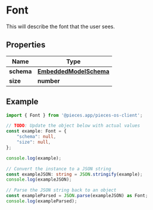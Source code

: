 
# Font

This will describe the font that the user sees.

## Properties

Name | Type
------------ | -------------
**schema** | [**EmbeddedModelSchema**](EmbeddedModelSchema)
**size** | **number**

## Example

```typescript
import { Font } from '@pieces.app/pieces-os-client';

// TODO: Update the object below with actual values
const example: Font = {
    "schema": null,
    "size": null,
};

console.log(example);

// Convert the instance to a JSON string
const exampleJSON: string = JSON.stringify(example);
console.log(exampleJSON);

// Parse the JSON string back to an object
const exampleParsed = JSON.parse(exampleJSON) as Font;
console.log(exampleParsed);
```


